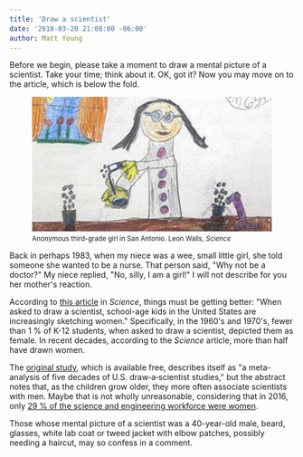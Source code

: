 ```yaml
---
title: 'Draw a scientist'
date: '2018-03-20 21:08:00 -06:00'
author: Matt Young
---
```

Before we begin, please take a moment to draw a mental picture of a scientist. Take your time; think about it. OK, got it? Now you may move on to the article, which is below the fold.

<!--more-->

<figure>
<img src="/uploads/2018/Draw_a_Scientist_600.jpg" alt="Drawing"/>
<figcaption>
<small>Anonymous third-grade girl in San Antonio. Leon Walls, <i>Science</i></small>
</figcaption>
</figure>

Back in perhaps 1983, when my niece was a wee, small little girl, she told someone she wanted to be a nurse. That person said, "Why not be a doctor?" My niece replied, "No, silly, I am a girl!" I will not describe for you her mother's reaction.

According to <a href="http://www.sciencemag.org/news/2018/03/what-does-scientist-look-children-are-drawing-women-more-ever">this article</a> in <i>Science</i>, things must be getting better: "When asked to draw a scientist, school-age kids in the United States are increasingly sketching women." Specifically, in the 1960's and 1970's, fewer than 1&nbsp;% of K-12 students, when asked to draw a scientist, depicted them as female. In recent decades, according to the <i>Science</i> article, more than half have drawn women.

The <a href="https://onlinelibrary.wiley.com/doi/full/10.1111/cdev.13039">original study</a>, which is available free, describes itself as "a meta-analysis of five decades of U.S. draw‐a‐scientist studies," but the abstract notes that, as the children grow older, they more often associate scientists with men. Maybe that is not wholly unreasonable, considering that in 2016, only <a href="https://ngcproject.org/statistics">29&nbsp;% of the science and engineering workforce were women</a>.

Those whose mental picture of a scientist was a 40-year-old male, beard, glasses, white lab coat or tweed jacket with elbow patches, possibly needing a haircut, may so confess in a comment.
